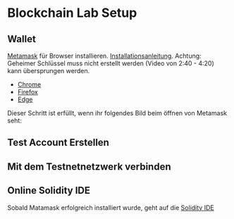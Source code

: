 # Blockchain Lab Setup

## Wallet

[Metamask](https://metamask.io/download/) für Browser installieren.  [Installationsanleitung](https://www.youtube.com/watch?v=MKIjb504qT8). 
Achtung: Geheimer Schlüssel muss nicht erstellt werden (Video von 2:40 - 4:20) kann übersprungen werden.

- [Chrome](https://chrome.google.com/webstore/detail/metamask/nkbihfbeogaeaoehlefnkodbefgpgknn)
- [Firefox](https://addons.mozilla.org/en-US/firefox/addon/ether-metamask/)
- [Edge](https://microsoftedge.microsoft.com/addons/detail/metamask/ejbalbakoplchlghecdalmeeeajnimhm?hl=en-US)

Dieser Schritt ist erfüllt, wenn ihr folgendes Bild beim öffnen von Metamask seht:

## Test Account Erstellen




## Mit dem Testnetnetzwerk verbinden



## Online Solidity IDE
Sobald Matamask erfolgreich installiert wurde, geht auf die [Solidity IDE](http://remix.ethereum.org)




